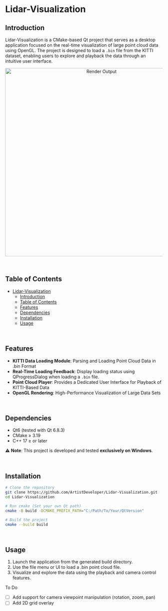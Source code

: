 # Lidar-Visualization

## Introduction
Lidar-Visualization is a CMake-based Qt project that serves as a desktop application focused on the real-time visualization of large point cloud data using OpenGL. The project is designed to load a `.bin` file from the KITTI dataset, enabling users to explore and playback the data through an intuitive user interface.

<p align="center">
  <img src="./assets/lidar_result.png" alt="Render Output" width="600"/>
</p>

<br/>

## Table of Contents
- [Lidar-Visualization](#lidar-visualization)
  - [Introduction](#introduction)
  - [Table of Contents](#table-of-contents)
  - [Features](#features)
  - [Dependencies](#dependencies)
  - [Installation](#installation)
  - [Usage](#usage)

<br/>

## Features
- **KITTI Data Loading Module**: Parsing and Loading Point Cloud Data in .bin Format
- **Real-Time Loading Feedback**: Display loading status using QProgressDialog when loading a `.bin` file.
- **Point Cloud Player**: Provides a Dedicated User Interface for Playback of KITTI-Based Data
- **OpenGL Rendering**: High-Performance Visualization of Large Data Sets

<br/>

## Dependencies
- Qt6 (tested with Qt 6.8.3)
- CMake ≥ 3.19
- C++ 17 ≥ or later

⚠️ **Note**: This project is developed and tested **exclusively on Windows**.

<br/>

## Installation
```bash
# Clone the repository
git clone https://github.com/ArtistDeveloper/Lidar-Visualization.git
cd Lidar-Visualization

# Run cmake (Set your own Qt path)
cmake -B build -DCMAKE_PREFIX_PATH="C:/Path/To/Your/QtVersion"

# Build the project
cmake --build build
```

<br/>

## Usage
1. Launch the application from the generated build directory.
2. Use the file menu or UI to load a .bin point cloud file.
3. Visualize and explore the data using the playback and camera control features.


To Do
- [ ] Add support for camera viewpoint manipulation (rotation, zoom, pan)
- [ ] Add 2D grid overlay
